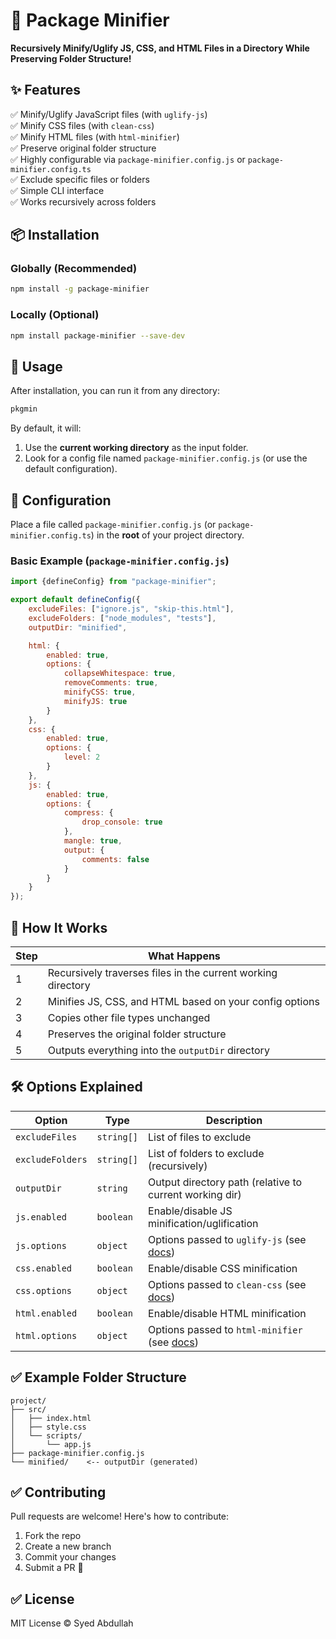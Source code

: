 # 📂 Package Minifier

**Recursively Minify/Uglify JS, CSS, and HTML Files in a Directory While Preserving Folder Structure!**

## ✨ Features

✅ Minify/Uglify JavaScript files (with `uglify-js`)  
✅ Minify CSS files (with `clean-css`)  
✅ Minify HTML files (with `html-minifier`)  
✅ Preserve original folder structure  
✅ Highly configurable via `package-minifier.config.js` or `package-minifier.config.ts`  
✅ Exclude specific files or folders  
✅ Simple CLI interface  
✅ Works recursively across folders

## 📦 Installation

### Globally (Recommended)

```bash
npm install -g package-minifier
```

### Locally (Optional)

```bash
npm install package-minifier --save-dev
```

## 🚀 Usage

After installation, you can run it from any directory:

```bash
pkgmin
```

By default, it will:

1. Use the **current working directory** as the input folder.
2. Look for a config file named `package-minifier.config.js` (or use the default configuration).

## 🔧 Configuration

Place a file called `package-minifier.config.js` (or `package-minifier.config.ts`) in the **root** of your project directory.

### Basic Example (`package-minifier.config.js`)

```javascript
import {defineConfig} from "package-minifier";

export default defineConfig({
    excludeFiles: ["ignore.js", "skip-this.html"],
    excludeFolders: ["node_modules", "tests"],
    outputDir: "minified",

    html: {
        enabled: true,
        options: {
            collapseWhitespace: true,
            removeComments: true,
            minifyCSS: true,
            minifyJS: true
        }
    },
    css: {
        enabled: true,
        options: {
            level: 2
        }
    },
    js: {
        enabled: true,
        options: {
            compress: {
                drop_console: true
            },
            mangle: true,
            output: {
                comments: false
            }
        }
    }
});
```

## 📁 How It Works

| Step | What Happens                                                 |
| ---- | ------------------------------------------------------------ |
| 1    | Recursively traverses files in the current working directory |
| 2    | Minifies JS, CSS, and HTML based on your config options      |
| 3    | Copies other file types unchanged                            |
| 4    | Preserves the original folder structure                      |
| 5    | Outputs everything into the `outputDir` directory            |

## 🛠 Options Explained

| Option           | Type       | Description                                                                             |
| ---------------- | ---------- | --------------------------------------------------------------------------------------- |
| `excludeFiles`   | `string[]` | List of files to exclude                                                                |
| `excludeFolders` | `string[]` | List of folders to exclude (recursively)                                                |
| `outputDir`      | `string`   | Output directory path (relative to current working dir)                                 |
| `js.enabled`     | `boolean`  | Enable/disable JS minification/uglification                                             |
| `js.options`     | `object`   | Options passed to `uglify-js` (see [docs](https://github.com/mishoo/UglifyJS))          |
| `css.enabled`    | `boolean`  | Enable/disable CSS minification                                                         |
| `css.options`    | `object`   | Options passed to `clean-css` (see [docs](https://github.com/jakubpawlowicz/clean-css)) |
| `html.enabled`   | `boolean`  | Enable/disable HTML minification                                                        |
| `html.options`   | `object`   | Options passed to `html-minifier` (see [docs](https://github.com/kangax/html-minifier)) |


## ✅ Example Folder Structure

```
project/
├── src/
│   ├── index.html
│   ├── style.css
│   └── scripts/
│       └── app.js
├── package-minifier.config.js
└── minified/    <-- outputDir (generated)
```

## ✅ Contributing

Pull requests are welcome! Here's how to contribute:

1. Fork the repo
2. Create a new branch
3. Commit your changes
4. Submit a PR 🚀

## ✅ License

MIT License © Syed Abdullah
